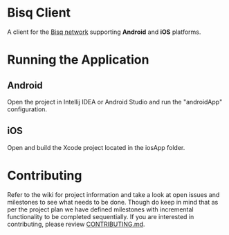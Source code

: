 # Bisq Client
A client for the [Bisq network](https://github.com/bisq-network/bisq) supporting **Android** and **iOS** platforms.

# Running the Application

## Android
Open the project in Intellij IDEA or Android Studio and run the "androidApp" configuration.

## iOS
Open and build the Xcode project located in the iosApp folder.

# Contributing
Refer to the wiki for project information and take a look at open issues and milestones to see what needs to be done. Though do keep in mind that as per the project plan we have defined milestones with incremental functionality to be completed sequentially.
If you are interested in contributing, please review [CONTRIBUTING.md](CONTRIBUTING.md).
